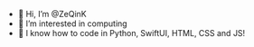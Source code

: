 - 👋 Hi, I’m @ZeQinK
- 👀 I’m interested in computing
- 🌱 I know how to code in Python, SwiftUI, HTML, CSS and JS! 

<!---
ZeQinK/ZeQinK is a ✨ special ✨ repository because its `README.md` (this file) appears on your GitHub profile.
You can click the Preview link to take a look at your changes.
--->
